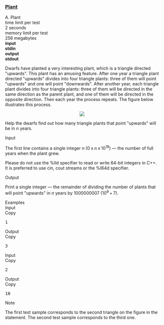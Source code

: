 <h3><a href="https://codeforces.com/contest/185/problem/A" target="_blank" rel="noopener noreferrer">Plant</a></h3>

<div class="header"><div class="title">A. Plant</div><div class="time-limit"><div class="property-title">time limit per test</div>2 seconds</div><div class="memory-limit"><div class="property-title">memory limit per test</div>256 megabytes</div><div class="input-file input-standard" style="font-weight: bold"><div class="property-title">input</div>stdin</div><div class="output-file output-standard" style="font-weight: bold"><div class="property-title">output</div>stdout</div></div><div><p>Dwarfs have planted a very interesting plant, which is a triangle directed "upwards". This plant has an amusing feature. After one year a triangle plant directed "upwards" divides into four triangle plants: three of them will point "upwards" and one will point "downwards". After another year, each triangle plant divides into four triangle plants: three of them will be directed in the same direction as the parent plant, and one of them will be directed in the opposite direction. Then each year the process repeats. The figure below illustrates this process.</p><center> <img class="tex-graphics" src="https://espresso.codeforces.com/781313390f506f317fde3321e8793d02bc3b1dfc.png" style="max-width: 100.0%;max-height: 100.0%;"> </center><p>Help the dwarfs find out how many triangle plants that point "upwards" will be in <span class="tex-span"><i>n</i></span> years.</p></div><div class="input-specification"><div class="section-title">Input</div><p>The first line contains a single integer <span class="tex-span"><i>n</i></span> <span class="tex-span">(0 ≤ <i>n</i> ≤ 10<sup class="upper-index">18</sup>)</span> — the number of full years when the plant grew.</p><p>Please do not use the <span class="tex-font-style-tt">%lld</span> specifier to read or write 64-bit integers in С++. It is preferred to use <span class="tex-font-style-tt">cin</span>, <span class="tex-font-style-tt">cout</span> streams or the <span class="tex-font-style-tt">%I64d</span> specifier.</p></div><div class="output-specification"><div class="section-title">Output</div><p>Print a single integer — the remainder of dividing the number of plants that will point "upwards" in <span class="tex-span"><i>n</i></span> years by <span class="tex-span">1000000007</span> <span class="tex-span">(10<sup class="upper-index">9</sup> + 7)</span>.</p></div><div class="sample-tests"><div class="section-title">Examples</div><div class="sample-test"><div class="input"><div class="title">Input<div title="Copy" data-clipboard-target="#id004156083348131089" id="id008005567475245" class="input-output-copier">Copy</div></div><pre id="id004156083348131089">1<br></pre></div><div class="output"><div class="title">Output<div title="Copy" data-clipboard-target="#id001943284977093631" id="id005065565690802317" class="input-output-copier">Copy</div></div><pre id="id001943284977093631">3<br></pre></div><div class="input"><div class="title">Input<div title="Copy" data-clipboard-target="#id004141570153085061" id="id007684142808961444" class="input-output-copier">Copy</div></div><pre id="id004141570153085061">2<br></pre></div><div class="output"><div class="title">Output<div title="Copy" data-clipboard-target="#id0004889972610564375" id="id008686626061438941" class="input-output-copier">Copy</div></div><pre id="id0004889972610564375">10<br></pre></div></div></div><div class="note"><div class="section-title">Note</div><p>The first test sample corresponds to the second triangle on the figure in the statement. The second test sample corresponds to the third one.</p></div>
